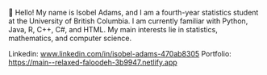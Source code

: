 👋 Hello! My name is Isobel Adams, and I am a fourth-year statistics student at the University of British Columbia.
I am currently familiar with Python, Java, R, C++, C#, and HTML. My main interests lie in statistics, mathematics, and computer science.

Linkedin: www.linkedin.com/in/isobel-adams-470ab8305  Portfolio: https://main--relaxed-faloodeh-3b9947.netlify.app





<!---
isobela/isobela is a ✨ special ✨ repository because its `README.md` (this file) appears on your GitHub profile.
You can click the Preview link to take a look at your changes.
--->
